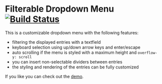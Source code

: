 # Filterable Dropdown Menu [![Build Status](https://travis-ci.org/kirchner/elm-selectize.svg?branch=master)](https://travis-ci.org/kirchner/elm-selectize)

This is a customizable dropdown menu with the following features:

* filtering the displayed entries with a textfield
* keyboard selection using up/down arrow keys and enter/escape
* auto scrolling if the menu is styled with a maximum height and `overflow-y:
  scroll`
* you can insert non-selectable dividers between entries
* the styling and rendering of the entries can be fully customized

If you like you can check out the
[demo](https://kirchner.github.io/elm-selectize).

